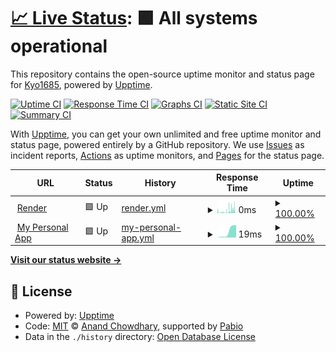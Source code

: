 # [📈 Live Status](https://Kyo1685.github.io/supabase-monitoring): <!--live status--> **🟩 All systems operational**

This repository contains the open-source uptime monitor and status page for [Kyo1685](https://Kyo1685.github.io/supabase-monitoring), powered by [Upptime](https://github.com/upptime/upptime).

[![Uptime CI](https://github.com/Kyo1685/supabase-monitoring/workflows/Uptime%20CI/badge.svg)](https://github.com/Kyo1685/supabase-monitoring/actions?query=workflow%3A%22Uptime+CI%22)
[![Response Time CI](https://github.com/Kyo1685/supabase-monitoring/workflows/Response%20Time%20CI/badge.svg)](https://github.com/Kyo1685/supabase-monitoring/actions?query=workflow%3A%22Response+Time+CI%22)
[![Graphs CI](https://github.com/Kyo1685/supabase-monitoring/workflows/Graphs%20CI/badge.svg)](https://github.com/Kyo1685/supabase-monitoring/actions?query=workflow%3A%22Graphs+CI%22)
[![Static Site CI](https://github.com/Kyo1685/supabase-monitoring/workflows/Static%20Site%20CI/badge.svg)](https://github.com/Kyo1685/supabase-monitoring/actions?query=workflow%3A%22Static+Site+CI%22)
[![Summary CI](https://github.com/Kyo1685/supabase-monitoring/workflows/Summary%20CI/badge.svg)](https://github.com/Kyo1685/supabase-monitoring/actions?query=workflow%3A%22Summary+CI%22)

With [Upptime](https://upptime.js.org), you can get your own unlimited and free uptime monitor and status page, powered entirely by a GitHub repository. We use [Issues](https://github.com/Kyo1685/supabase-monitoring/issues) as incident reports, [Actions](https://github.com/Kyo1685/supabase-monitoring/actions) as uptime monitors, and [Pages](https://Kyo1685.github.io/supabase-monitoring) for the status page.

<!--start: status pages-->
<!-- This summary is generated by Upptime (https://github.com/upptime/upptime) -->
<!-- Do not edit this manually, your changes will be overwritten -->
<!-- prettier-ignore -->
| URL | Status | History | Response Time | Uptime |
| --- | ------ | ------- | ------------- | ------ |
| <img alt="" src="https://icons.duckduckgo.com/ip3/supabase.com.ico" height="13"> [Render](https://supabase.com) | 🟩 Up | [render.yml](https://github.com/Kyo1685/supabase-monitoring/commits/HEAD/history/render.yml) | <details><summary><img alt="Response time graph" src="./graphs/render/response-time-week.png" height="20"> 0ms</summary><br><a href="https://Kyo1685.github.io/supabase-monitoring/history/render"><img alt="Response time 0" src="https://img.shields.io/endpoint?url=https%3A%2F%2Fraw.githubusercontent.com%2FKyo1685%2Fsupabase-monitoring%2FHEAD%2Fapi%2Frender%2Fresponse-time.json"></a><br><a href="https://Kyo1685.github.io/supabase-monitoring/history/render"><img alt="24-hour response time 0" src="https://img.shields.io/endpoint?url=https%3A%2F%2Fraw.githubusercontent.com%2FKyo1685%2Fsupabase-monitoring%2FHEAD%2Fapi%2Frender%2Fresponse-time-day.json"></a><br><a href="https://Kyo1685.github.io/supabase-monitoring/history/render"><img alt="7-day response time 0" src="https://img.shields.io/endpoint?url=https%3A%2F%2Fraw.githubusercontent.com%2FKyo1685%2Fsupabase-monitoring%2FHEAD%2Fapi%2Frender%2Fresponse-time-week.json"></a><br><a href="https://Kyo1685.github.io/supabase-monitoring/history/render"><img alt="30-day response time 0" src="https://img.shields.io/endpoint?url=https%3A%2F%2Fraw.githubusercontent.com%2FKyo1685%2Fsupabase-monitoring%2FHEAD%2Fapi%2Frender%2Fresponse-time-month.json"></a><br><a href="https://Kyo1685.github.io/supabase-monitoring/history/render"><img alt="1-year response time 0" src="https://img.shields.io/endpoint?url=https%3A%2F%2Fraw.githubusercontent.com%2FKyo1685%2Fsupabase-monitoring%2FHEAD%2Fapi%2Frender%2Fresponse-time-year.json"></a></details> | <details><summary><a href="https://Kyo1685.github.io/supabase-monitoring/history/render">100.00%</a></summary><a href="https://Kyo1685.github.io/supabase-monitoring/history/render"><img alt="All-time uptime 100.00%" src="https://img.shields.io/endpoint?url=https%3A%2F%2Fraw.githubusercontent.com%2FKyo1685%2Fsupabase-monitoring%2FHEAD%2Fapi%2Frender%2Fuptime.json"></a><br><a href="https://Kyo1685.github.io/supabase-monitoring/history/render"><img alt="24-hour uptime 100.00%" src="https://img.shields.io/endpoint?url=https%3A%2F%2Fraw.githubusercontent.com%2FKyo1685%2Fsupabase-monitoring%2FHEAD%2Fapi%2Frender%2Fuptime-day.json"></a><br><a href="https://Kyo1685.github.io/supabase-monitoring/history/render"><img alt="7-day uptime 100.00%" src="https://img.shields.io/endpoint?url=https%3A%2F%2Fraw.githubusercontent.com%2FKyo1685%2Fsupabase-monitoring%2FHEAD%2Fapi%2Frender%2Fuptime-week.json"></a><br><a href="https://Kyo1685.github.io/supabase-monitoring/history/render"><img alt="30-day uptime 100.00%" src="https://img.shields.io/endpoint?url=https%3A%2F%2Fraw.githubusercontent.com%2FKyo1685%2Fsupabase-monitoring%2FHEAD%2Fapi%2Frender%2Fuptime-month.json"></a><br><a href="https://Kyo1685.github.io/supabase-monitoring/history/render"><img alt="1-year uptime 100.00%" src="https://img.shields.io/endpoint?url=https%3A%2F%2Fraw.githubusercontent.com%2FKyo1685%2Fsupabase-monitoring%2FHEAD%2Fapi%2Frender%2Fuptime-year.json"></a></details>
| <img alt="" src="https://icons.duckduckgo.com/ip3/supabase.com.ico" height="13"> [My Personal App](https://supabase.com/dashboard/project/kaphkcyzqlemozeszdyd) | 🟩 Up | [my-personal-app.yml](https://github.com/Kyo1685/supabase-monitoring/commits/HEAD/history/my-personal-app.yml) | <details><summary><img alt="Response time graph" src="./graphs/my-personal-app/response-time-week.png" height="20"> 19ms</summary><br><a href="https://Kyo1685.github.io/supabase-monitoring/history/my-personal-app"><img alt="Response time 19" src="https://img.shields.io/endpoint?url=https%3A%2F%2Fraw.githubusercontent.com%2FKyo1685%2Fsupabase-monitoring%2FHEAD%2Fapi%2Fmy-personal-app%2Fresponse-time.json"></a><br><a href="https://Kyo1685.github.io/supabase-monitoring/history/my-personal-app"><img alt="24-hour response time 19" src="https://img.shields.io/endpoint?url=https%3A%2F%2Fraw.githubusercontent.com%2FKyo1685%2Fsupabase-monitoring%2FHEAD%2Fapi%2Fmy-personal-app%2Fresponse-time-day.json"></a><br><a href="https://Kyo1685.github.io/supabase-monitoring/history/my-personal-app"><img alt="7-day response time 19" src="https://img.shields.io/endpoint?url=https%3A%2F%2Fraw.githubusercontent.com%2FKyo1685%2Fsupabase-monitoring%2FHEAD%2Fapi%2Fmy-personal-app%2Fresponse-time-week.json"></a><br><a href="https://Kyo1685.github.io/supabase-monitoring/history/my-personal-app"><img alt="30-day response time 19" src="https://img.shields.io/endpoint?url=https%3A%2F%2Fraw.githubusercontent.com%2FKyo1685%2Fsupabase-monitoring%2FHEAD%2Fapi%2Fmy-personal-app%2Fresponse-time-month.json"></a><br><a href="https://Kyo1685.github.io/supabase-monitoring/history/my-personal-app"><img alt="1-year response time 19" src="https://img.shields.io/endpoint?url=https%3A%2F%2Fraw.githubusercontent.com%2FKyo1685%2Fsupabase-monitoring%2FHEAD%2Fapi%2Fmy-personal-app%2Fresponse-time-year.json"></a></details> | <details><summary><a href="https://Kyo1685.github.io/supabase-monitoring/history/my-personal-app">100.00%</a></summary><a href="https://Kyo1685.github.io/supabase-monitoring/history/my-personal-app"><img alt="All-time uptime 100.00%" src="https://img.shields.io/endpoint?url=https%3A%2F%2Fraw.githubusercontent.com%2FKyo1685%2Fsupabase-monitoring%2FHEAD%2Fapi%2Fmy-personal-app%2Fuptime.json"></a><br><a href="https://Kyo1685.github.io/supabase-monitoring/history/my-personal-app"><img alt="24-hour uptime 100.00%" src="https://img.shields.io/endpoint?url=https%3A%2F%2Fraw.githubusercontent.com%2FKyo1685%2Fsupabase-monitoring%2FHEAD%2Fapi%2Fmy-personal-app%2Fuptime-day.json"></a><br><a href="https://Kyo1685.github.io/supabase-monitoring/history/my-personal-app"><img alt="7-day uptime 100.00%" src="https://img.shields.io/endpoint?url=https%3A%2F%2Fraw.githubusercontent.com%2FKyo1685%2Fsupabase-monitoring%2FHEAD%2Fapi%2Fmy-personal-app%2Fuptime-week.json"></a><br><a href="https://Kyo1685.github.io/supabase-monitoring/history/my-personal-app"><img alt="30-day uptime 100.00%" src="https://img.shields.io/endpoint?url=https%3A%2F%2Fraw.githubusercontent.com%2FKyo1685%2Fsupabase-monitoring%2FHEAD%2Fapi%2Fmy-personal-app%2Fuptime-month.json"></a><br><a href="https://Kyo1685.github.io/supabase-monitoring/history/my-personal-app"><img alt="1-year uptime 100.00%" src="https://img.shields.io/endpoint?url=https%3A%2F%2Fraw.githubusercontent.com%2FKyo1685%2Fsupabase-monitoring%2FHEAD%2Fapi%2Fmy-personal-app%2Fuptime-year.json"></a></details>

<!--end: status pages-->

[**Visit our status website →**](https://Kyo1685.github.io/supabase-monitoring)

## 📄 License

- Powered by: [Upptime](https://github.com/upptime/upptime)
- Code: [MIT](./LICENSE) © [Anand Chowdhary](https://anandchowdhary.com), supported by [Pabio](https://pabio.com)
- Data in the `./history` directory: [Open Database License](https://opendatacommons.org/licenses/odbl/1-0/)
